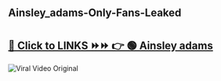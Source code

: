 
 ## Ainsley_adams-Only-Fans-Leaked

# <h2><a href="https://clipsfans.com/Ainsley_adams&ref=git">🔗 Click to LINKS ⏩⏩ 👉 🟢 Ainsley adams </a></h2>

<a href="https://clipsfans.com/Ainsley_adams&ref=git" rel="nofollow" data-target="animated-image.originalLink"><img src="https://i.ibb.co.com/xMMVF88/686577567.gif" alt="Viral Video Original" style="max-width: 100%; display: inline-block;" data-target="animated-image.originalImage"></a>
